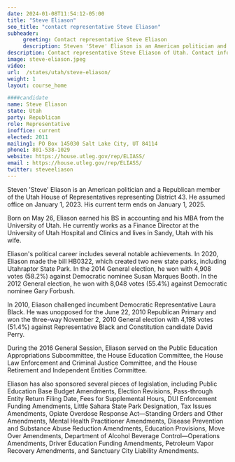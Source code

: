 ```yaml
---
date: 2024-01-08T11:54:12-05:00
title: "Steve Eliason"
seo_title: "contact representative Steve Eliason"
subheader:
     greeting: Contact representative Steve Eliason
     description: Steven 'Steve' Eliason is an American politician and a Republican member of the Utah House of Representatives representing District 43. He assumed office on January 1, 2023. His current term ends on January 1, 2025.
description: Contact representative Steve Eliason of Utah. Contact information for Steve Eliason includes email address, phone number, and mailing address.
image: steve-eliason.jpeg
video:
url:  /states/utah/steve-eliason/
weight: 1
layout: course_home

####candidate
name: Steve Eliason
state: Utah
party: Republican
role: Representative
inoffice: current
elected: 2011
mailing1: PO Box 145030 Salt Lake City, UT 84114
phone1: 801-538-1029
website: https://house.utleg.gov/rep/ELIASS/
email : https://house.utleg.gov/rep/ELIASS/
twitter: steveeliason
---
```


Steven 'Steve' Eliason is an American politician and a Republican member of the Utah House of Representatives representing District 43. He assumed office on January 1, 2023. His current term ends on January 1, 2025.

Born on May 26, Eliason earned his BS in accounting and his MBA from the University of Utah. He currently works as a Finance Director at the University of Utah Hospital and Clinics and lives in Sandy, Utah with his wife.

Eliason's political career includes several notable achievements. In 2020, Eliason made the bill HB0322, which created two new state parks, including Utahraptor State Park. In the 2014 General election, he won with 4,908 votes (58.2%) against Democratic nominee Susan Marques Booth. In the 2012 General election, he won with 8,048 votes (55.4%) against Democratic nominee Gary Forbush.

In 2010, Eliason challenged incumbent Democratic Representative Laura Black. He was unopposed for the June 22, 2010 Republican Primary and won the three-way November 2, 2010 General election with 4,198 votes (51.4%) against Representative Black and Constitution candidate David Perry.

During the 2016 General Session, Eliason served on the Public Education Appropriations Subcommittee, the House Education Committee, the House Law Enforcement and Criminal Justice Committee, and the House Retirement and Independent Entities Committee.

Eliason has also sponsored several pieces of legislation, including Public Education Base Budget Amendments, Election Revisions, Pass-through Entity Return Filing Date, Fees for Supplemental Hours, DUI Enforcement Funding Amendments, Little Sahara State Park Designation, Tax Issues Amendments, Opiate Overdose Response Act—Standing Orders and Other Amendments, Mental Health Practitioner Amendments, Disease Prevention and Substance Abuse Reduction Amendments, Education Provisions, Move Over Amendments, Department of Alcohol Beverage Control—Operations Amendments, Driver Education Funding Amendments, Petroleum Vapor Recovery Amendments, and Sanctuary City Liability Amendments.
